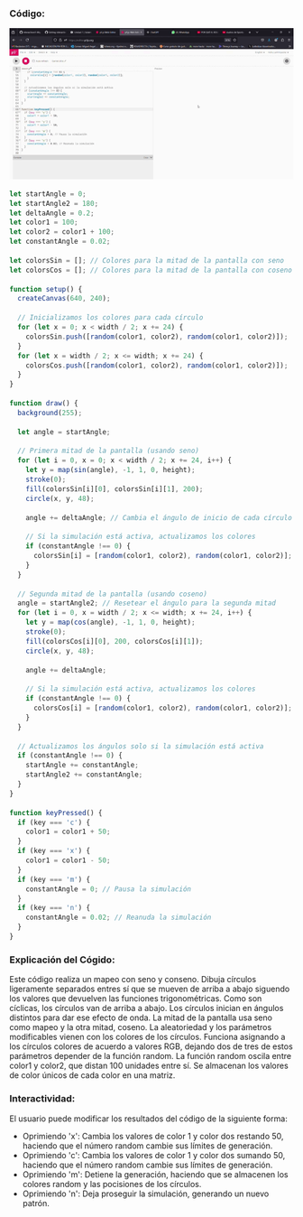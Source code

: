 ### Código:

![](SenoCoseno.gif)

```js
let startAngle = 0;
let startAngle2 = 180;
let deltaAngle = 0.2;
let color1 = 100;
let color2 = color1 + 100;
let constantAngle = 0.02;

let colorsSin = []; // Colores para la mitad de la pantalla con seno
let colorsCos = []; // Colores para la mitad de la pantalla con coseno

function setup() {
  createCanvas(640, 240);

  // Inicializamos los colores para cada círculo
  for (let x = 0; x < width / 2; x += 24) {
    colorsSin.push([random(color1, color2), random(color1, color2)]);
  }
  for (let x = width / 2; x <= width; x += 24) {
    colorsCos.push([random(color1, color2), random(color1, color2)]);
  }
}

function draw() {
  background(255);

  let angle = startAngle;

  // Primera mitad de la pantalla (usando seno)
  for (let i = 0, x = 0; x < width / 2; x += 24, i++) {
    let y = map(sin(angle), -1, 1, 0, height);
    stroke(0);
    fill(colorsSin[i][0], colorsSin[i][1], 200);
    circle(x, y, 48);

    angle += deltaAngle; // Cambia el ángulo de inicio de cada círculo

    // Si la simulación está activa, actualizamos los colores
    if (constantAngle !== 0) {
      colorsSin[i] = [random(color1, color2), random(color1, color2)];
    }
  }

  // Segunda mitad de la pantalla (usando coseno)
  angle = startAngle2; // Resetear el ángulo para la segunda mitad
  for (let i = 0, x = width / 2; x <= width; x += 24, i++) {
    let y = map(cos(angle), -1, 1, 0, height);
    stroke(0);
    fill(colorsCos[i][0], 200, colorsCos[i][1]);
    circle(x, y, 48);

    angle += deltaAngle;

    // Si la simulación está activa, actualizamos los colores
    if (constantAngle !== 0) {
      colorsCos[i] = [random(color1, color2), random(color1, color2)];
    }
  }

  // Actualizamos los ángulos solo si la simulación está activa
  if (constantAngle !== 0) {
    startAngle += constantAngle;
    startAngle2 += constantAngle;
  }
}

function keyPressed() {
  if (key === 'c') {
    color1 = color1 + 50;
  }
  if (key === 'x') {
    color1 = color1 - 50;
  }
  if (key === 'm') {
    constantAngle = 0; // Pausa la simulación
  }
  if (key === 'n') {
    constantAngle = 0.02; // Reanuda la simulación
  }
}

```

### Explicación del Cógido: 

Este código realiza un mapeo con seno y conseno. Dibuja círculos ligeramente separados entres sí que se mueven de arriba a abajo siguendo los valores que devuelven las funciones trigonométricas. 
Como son cíclicas, los círculos van de arriba a abajo. Los círculos inician en ángulos distintos para dar ese efecto de onda. La mitad de la pantalla usa seno como mapeo y la otra mitad, coseno. 
La aleatoriedad y los parámetros modificables vienen con los colores de los círculos. Funciona asignando a los círculos colores de acuerdo a valores RGB, dejando dos de tres de estos parámetros depender de la función random. 
La función random oscila entre color1 y color2, que distan 100 unidades entre sí. Se almacenan los valores de color únicos de cada color en una matriz. 

### Interactividad: 

El usuario puede modificar los resultados del código de la siguiente forma: 

* Oprimiendo 'x': Cambia los valores de color 1 y color dos restando 50, haciendo que el número random cambie sus límites de generación.
* Oprimiendo 'c': Cambia los valores de color 1 y color dos sumando 50, haciendo que el número random cambie sus límites de generación.
* Oprimiendo 'm': Detiene la generación, haciendo que se almacenen los colores random y las pocisiones de los círculos.
* Oprimiendo 'n': Deja proseguir la simulación, generando un nuevo patrón.
